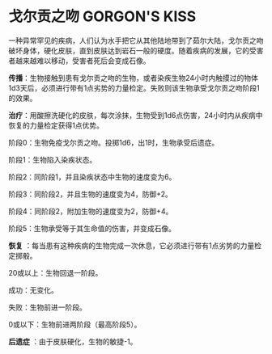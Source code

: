 # 戈尔贡之吻 GORGON'S KISS

一种异常罕见的疾病，人们认为水手把它从其他陆地带到了茹尔大陆，戈尔贡之吻破坏身体，硬化皮肤，直到皮肤达到岩石一般的硬度。随着疾病的发展，它的受害者越来越难以移动，受害者死后会变成石像。

**传播**：生物接触到患有戈尔贡之吻的生物，或者染疾生物24小时内触摸过的物体1d3天后，必须进行带有1点劣势的力量检定。失败则该生物承受戈尔贡之吻阶段1的效果。

**治疗**：用酸擦洗硬化的皮肤，每次涂抹，生物受到1d6点伤害，24小时内从疾病中恢复的力量检定获得1点优势。

阶段0：生物免疫戈尔贡之吻。投掷1d6，出1时，生物承受后遗症。

阶段1：生物陷入染疾状态。

阶段2：同阶段1，并且染疾状态中生物的速度变为6。

阶段3：同阶段2，并且生物的速度变为4，防御+2。

阶段4：同阶段2，附加生物的速度变为2，防御+4。

阶段5：生物承受等于其生命值的伤害，并变成石像。

**恢复**
：每当患有这种疾病的生物完成一次休息，它必须进行带有1点劣势的力量检定掷骰。

20或以上：生物回退一阶段。

成功：无变化。

失败：生物前进一阶段。

0或以下：生物前进两阶段（最高阶段5）。

**后遗症** ：由于皮肤硬化，生物的敏捷-1。
